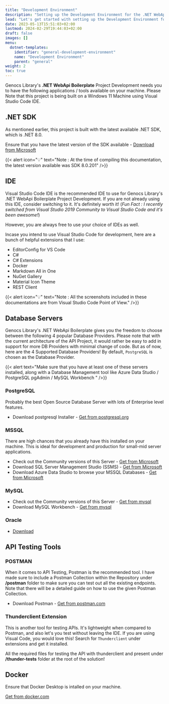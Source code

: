 ```yaml
---
title: "Development Environment"
description: "Setting up the Development Environment for the .NET WebApi Boilerplate"
lead: "Let's get started with setting up the Development Environment for .NET WebApi Boilerplate Development!"
date: 2023-05-13T15:51:03+02:00
lastmod: 2024-02-29T19:44:03+02:00
draft: false
images: []
menu:
  dotnet-templates:
    identifier: "general-development-environment"
    name: "Development Environment"
    parent: "general"
weight: 2
toc: true
---
```

Genocs Library's **.NET WebApi Boilerplate** Project Development needs you to have the following applications / tools available on your machine. Please Note that this project is being built on a Windows 11 Machine using Visual Studio Code IDE.

## .NET SDK

As mentioned earlier, this project is built with the latest available .NET SDK, which is .NET 8.0.

Ensure that you have the latest version of the SDK available - [Download from Microsoft](https://dotnet.microsoft.com/download/dotnet/8.0)

{{< alert icon="💡" text="Note : At the time of compiling this documentation, the latest version available was SDK 8.0.201" />}}


## IDE

Visual Studio Code IDE is the recommended IDE to use for Genocs Library's .NET WebApi Boilerplate Project Development. If you are not already using this IDE, consider switching to it. It's definitely worth it! (_Fun Fact : I recently switched from Visual Studio 2019 Community to Visual Studio Code and it's been awesome!_)

However, you are always free to use your choice of IDEs as well.

Incase you intend to use Visual Studio Code for development, here are a bunch of helpful extensions that I use:
- EditorConfig for VS Code
- C#
- C# Extensions
- Docker
- Markdown All in One
- NuGet Gallery
- Material Icon Theme
- REST Client

{{< alert icon="💡" text="Note : All the screenshots included in these documentations are from Visual Studio Code Point of View." />}}

## Database Servers

Genocs Library's .NET WebApi Boilerplate gives you the freedom to choose between the following 4 popular Database Providers. Please note that with the current architecture of the API Project, it would rather be easy to add in support for more DB Providers with minimal change of code. But as of now, here are the 4 Supported Database Providers! By default, `PostgreSQL` is chosen as the Database Provider.

{{< alert text="Make sure that you have at least one of these servers installed, along with a Database Management tool like Azure Data Studio / PostgreSQL pgAdmin / MySQL Workbench " />}}

### PostgreSQL

Probably the best Open Source Database Server with lots of Enterprise level features.
- Download postgresql Installer - [Get from postgresql.org](https://www.postgresql.org/download/)

### MSSQL

There are high chances that you already have this installed on your machine. This is ideal for development and production for small-mid server applications.

- Check out the Community versions of this Server - [Get from Microsoft](https://www.microsoft.com/en-in/sql-server/sql-server-downloads)
- Download SQL Server Management Studio (SSMS) - [Get from Microsoft](https://docs.microsoft.com/en-us/sql/ssms/download-sql-server-management-studio-ssms?view=sql-server-ver15)
- Download Azure Data Studio to browse your MSSQL Databases - [Get from Microsoft](https://docs.microsoft.com/en-us/sql/azure-data-studio/download-azure-data-studio)

### MySQL

- Check out the Community versions of this Server - [Get from mysql](https://dev.mysql.com/downloads/mysql/)
- Download MySQL Workbench - [Get from mysql](https://dev.mysql.com/downloads/workbench/)

### Oracle

- [Download](https://www.oracle.com/in/database/technologies/oracle19c-windows-downloads.html)

## API Testing Tools

### POSTMAN

When it comes to API Testing, Postman is the recommended tool. I have made sure to include a Postman Collection within the Repository under **/postman** folder to make sure you can test out all the existing endpoints. Note that there will be a detailed guide on how to use the given Postman Collection.
- Download Postman - [Get from postman.com](https://www.postman.com/downloads/)

### Thunderclient Extension

This is another tool for testing APIs. It's lightweight when compared to Postman, and also let's you test without leaving the IDE.
If you are using Visual Code, you would love this! Search for `Thunderclient` under extensions and get it installed.

All the required files for testing the API with thunderclient and present under **/thunder-tests** folder at the root of the solution!

## Docker

Ensure that Docker Desktop is intalled on your machine.

[Get from docker.com](https://www.docker.com/products/docker-desktop/)